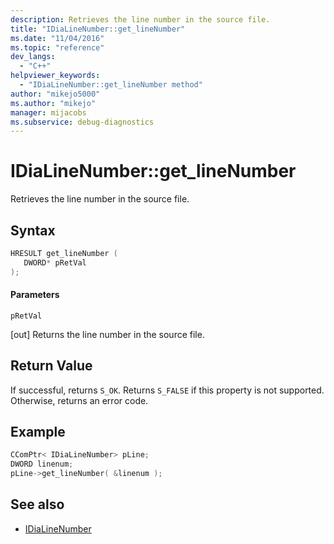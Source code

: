 ```yaml
---
description: Retrieves the line number in the source file.
title: "IDiaLineNumber::get_lineNumber"
ms.date: "11/04/2016"
ms.topic: "reference"
dev_langs:
  - "C++"
helpviewer_keywords:
  - "IDiaLineNumber::get_lineNumber method"
author: "mikejo5000"
ms.author: "mikejo"
manager: mijacobs
ms.subservice: debug-diagnostics
---
```


# IDiaLineNumber::get_lineNumber

Retrieves the line number in the source file.

## Syntax

```c++
HRESULT get_lineNumber ( 
   DWORD* pRetVal
);
```

#### Parameters

 `pRetVal`

[out] Returns the line number in the source file.

## Return Value

If successful, returns `S_OK`. Returns `S_FALSE` if this property is not supported. Otherwise, returns an error code.

## Example

```c++
CComPtr< IDiaLineNumber> pLine;
DWORD linenum;
pLine->get_lineNumber( &linenum );
```

## See also

- [IDiaLineNumber](../../debugger/debug-interface-access/idialinenumber.md)
